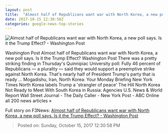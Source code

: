 ```yaml
---
layout: post
title:  "Almost half of Republicans want war with North Korea, a new poll says. Is it the Trump Effect? - Washington Post"
date: 2017-10-15 12:30:58Z
categories: google-news-top-stories
---
```


![Almost half of Republicans want war with North Korea, a new poll says. Is it the Trump Effect? - Washington Post](https://img.washingtonpost.com/rf/image_1484w/2010-2019/WashingtonPost/2016/09/09/Foreign/Images/05524964.jpg?t=20170517)

Washington Post Almost half of Republicans want war with North Korea, a new poll says. Is it the Trump Effect? Washington Post There was a pretty striking finding in Thursday's Quinnipiac University poll: Fully 46 percent of Republicans — a plurality — said they would support a preemptive strike against North Korea. That's nearly half of President Trump's party that is ready ... Mogadishu, Iran, North Korea: Your Monday Briefing New York Times North Korea labels Trump a 'strangler of peace' The Hill North Korea Not Ready to Meet With South Korea in Russia: Agencies U.S. News & World Report Wall Street Journal - The Daily Caller - New York Post - ABC Online all 200 news articles »


Full story on F3News: [Almost half of Republicans want war with North Korea, a new poll says. Is it the Trump Effect? - Washington Post](http://www.f3nws.com/n/tNnFqG)

> Posted on: Sunday, October 15, 2017 12:30:58 PM
